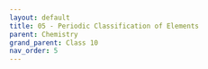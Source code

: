 ```yaml
---
layout: default
title: 05 - Periodic Classification of Elements
parent: Chemistry
grand_parent: Class 10
nav_order: 5
---
```

